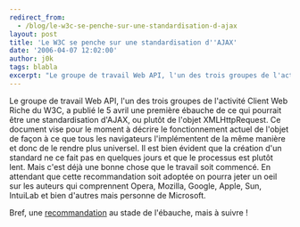 ```yaml
---
redirect_from:
  - /blog/le-w3c-se-penche-sur-une-standardisation-d-ajax
layout: post
title: 'Le W3C se penche sur une standardisation d''AJAX'
date: '2006-04-07 12:02:00'
author: j0k
tags: blabla
excerpt: "Le groupe de travail Web API, l'un des trois groupes de l'activité Client Web Riche du W3C, a publié le 5 avril une première ébauche de ce qui pourrait être une standardisation d'AJAX, ou plutôt de l'objet XMLHttpRequest.     \nCe document vise pour le moment à décrire le fonctionnement actuel de l'objet de façon à ce que tous les navigateurs l'implémentent de la      …"
---
```


Le groupe de travail Web API, l'un des trois groupes de l'activité Client Web Riche du W3C, a publié le 5 avril une première ébauche de ce qui pourrait être une standardisation d'AJAX, ou plutôt de l'objet XMLHttpRequest.
Ce document vise pour le moment à décrire le fonctionnement actuel de l'objet de façon à ce que tous les navigateurs l'implémentent de la même manière et donc de le rendre plus universel.   Il est bien évident que la création d'un standard ne ce fait pas en quelques jours et que le processus est plutôt lent. Mais c'est déjà une bonne chose que le travail soit commencé. En attendant que cette recommandation soit adoptée on pourra jeter un oeil sur les auteurs qui comprennent Opera, Mozilla, Google, Apple, Sun, IntuiLab et bien d'autres mais personne de Microsoft.

Bref, une [recommandation](http://www.w3.org/TR/2006/WD-XMLHttpRequest-20060405/) au stade de l'ébauche, mais à suivre !
